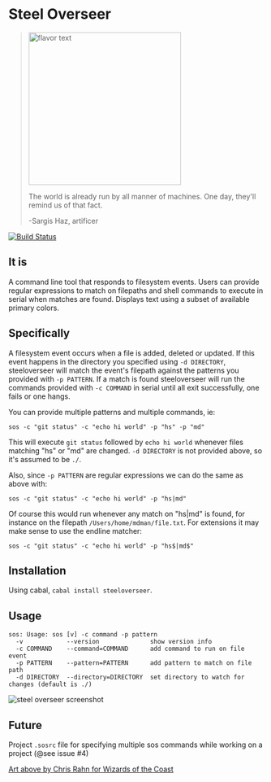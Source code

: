 Steel Overseer
==============
> <img src="https://raw.github.com/schell/steeloverseer/master/rsrc/pic.jpg" width="300" title="flavor text" />
>
> The world is already run by all manner of machines. One day, they'll remind us of that fact. 
> 
> -Sargis Haz, artificer 

[![Build Status](https://travis-ci.org/schell/steeloverseer.png?branch=master)](https://travis-ci.org/schell/steeloverseer)

It is
-----
A command line tool that responds to filesystem events. 
Users can provide regular expressions to match on filepaths 
and shell commands to execute in serial when matches are found. 
Displays text using a subset of available primary colors.

Specifically
------------
A filesystem event occurs when a file is added, deleted or updated. 
If this event happens in the directory you specified using 
```-d DIRECTORY```, steeloverseer will match the event's filepath 
against the patterns you provided with ```-p PATTERN```.
If a match is found steeloverseer will run the commands provided 
with ```-c COMMAND``` in serial until all exit successfully, one fails or one hangs.

You can provide multiple patterns and multiple commands, ie:

    sos -c "git status" -c "echo hi world" -p "hs" -p "md"
    
This will execute ```git status``` followed by ```echo hi world``` 
whenever files matching "hs" or "md" are changed. ```-d DIRECTORY``` 
is not provided above, so it's assumed to be ```./```.

Also, since ```-p PATTERN``` are regular expressions we can do the same as above with:

    sos -c "git status" -c "echo hi world" -p "hs|md"
    
Of course this would run whenever any match on "hs|md" is found, 
for instance on the filepath ```/Users/home/mdman/file.txt```.
For extensions it may make sense to use the endline matcher:

    sos -c "git status" -c "echo hi world" -p "hs$|md$"

Installation
------------
Using cabal, ```cabal install steeloverseer```.

Usage
-----
    sos: Usage: sos [v] -c command -p pattern
      -v            --version              show version info
      -c COMMAND    --command=COMMAND      add command to run on file event
      -p PATTERN    --pattern=PATTERN      add pattern to match on file path
      -d DIRECTORY  --directory=DIRECTORY  set directory to watch for changes (default is ./)

<img src="https://raw.github.com/schell/steeloverseer/master/rsrc/screenv0.2.0.0.png" title="steel overseer screenshot" />

Future
------
Project `.sosrc` file for specifying multiple sos commands while working on a project (@see issue #4)

[Art above by Chris Rahn for Wizards of the Coast](http://gatherer.wizards.com/Pages/Card/Details.aspx?multiverseid=205036 "Steel Overseer")

